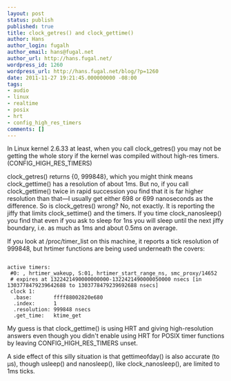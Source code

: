 ```yaml
---
layout: post
status: publish
published: true
title: clock_getres() and clock_gettime()
author: Hans
author_login: fugalh
author_email: hans@fugal.net
author_url: http://hans.fugal.net/
wordpress_id: 1260
wordpress_url: http://hans.fugal.net/blog/?p=1260
date: 2011-11-27 19:21:45.000000000 -08:00
tags:
- audio
- linux
- realtime
- posix
- hrt
- config_high_res_timers
comments: []
---
```

In Linux kernel 2.6.33 at least, when you call clock_getres() you may not be getting the whole story if the kernel was compiled without high-res timers. (CONFIG_HIGH_RES_TIMERS)

clock_getres() returns {0, 999848}, which you might think means clock_gettime() has a resolution of about 1ms. But no, if you call clock_gettime() twice in rapid succession you find that it is far higher resolution than that—I usually get either 698 or 699 nanoseconds as the difference. So is clock_getres() wrong? No, not exactly. It is reporting the jiffy that limits clock_settime() and the timers. If you time clock_nanosleep() you find that even if you ask to sleep for 1ns you will sleep until the next jiffy boundary, i.e. as much as 1ms and about 0.5ms on average.

If you look at /proc/timer_list on this machine, it reports a tick resolution of 999848, but hrtimer functions are being used underneath the covers:

<code>
active timers:
 #0: <ffff880dd05d5ea8>, hrtimer_wakeup, S:01, hrtimer_start_range_ns, smc_proxy/14652
 # expires at 1322421490000000000-1322421490000050000 nsecs [in 1303778479239642688 to 1303778479239692688 nsecs]
 clock 1:
  .base:       ffff88002820e680
  .index:      1
  .resolution: 999848 nsecs
  .get_time:   ktime_get
</code>

My guess is that clock_gettime() is using HRT and giving high-resolution answers even though you didn't enable using HRT for POSIX timer functions by leaving CONFIG_HIGH_RES_TIMERS unset.

A side effect of this silly situation is that gettimeofday() is also accurate (to µs), though usleep() and nanosleep(), like clock_nanosleep(), are limited to 1ms ticks.
